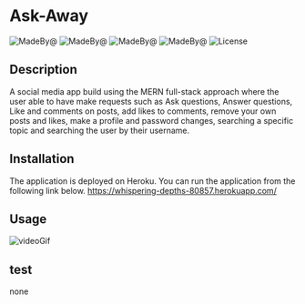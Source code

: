 # Ask-Away
![MadeBy@](https://img.shields.io/badge/MadeBy@-haymanot.W-brightgreen.svg)
![MadeBy@](https://img.shields.io/badge/MadeBy@-John.K-brightgreen.svg)
![MadeBy@](https://img.shields.io/badge/MadeBy@-Katrina.H-brightgreen.svg)
![MadeBy@](https://img.shields.io/badge/MadeBy@-Michelle.W-brightgreen.svg)
![License](https://img.shields.io/badge/License-MIT-blue.svg)

## Description
A social media app build using the MERN full-stack approach where the user able to have make requests such as Ask questions, Answer questions, Like and comments on posts, add likes to comments, remove your own posts and likes, make a profile and password changes, searching a specific topic and searching the user by their username.
## Installation
The application is deployed on Heroku. You can run the application from the following link below.
https://whispering-depths-80857.herokuapp.com/
## Usage
![videoGif](client/demo.gif)
## test
none



